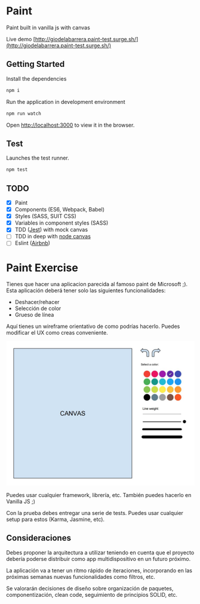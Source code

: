 # Paint

Paint built in vanilla js with canvas

Live demo [http://giodelabarrera.paint-test.surge.sh/](http://giodelabarrera.paint-test.surge.sh/)

## Getting Started

Install the dependencies

```sh
npm i
```

Run the application in development environment

```sh
npm run watch
```

Open [http://localhost:3000](http://localhost:3000) to view it in the browser.

## Test

Launches the test runner.

```sh
npm test
```

## TODO

- [x] Paint
- [x] Components (ES6, Webpack, Babel)
- [x] Styles (SASS, SUIT CSS)
- [x] Variables in component styles (SASS)
- [x] TDD ([Jest](https://jestjs.io/)) with mock canvas
- [ ] TDD in deep with [node canvas](https://github.com/Automattic/node-canvas)
- [ ] Eslint ([Airbnb](https://github.com/airbnb/javascript))

# Paint Exercise

Tienes que hacer una aplicacion parecida al famoso paint de Microsoft ;). Esta aplicación deberá tener solo las siguientes funcionalidades:

- Deshacer/rehacer
- Selección de color
- Grueso de línea

Aquí tienes un wireframe orientativo de como podrías hacerlo. Puedes modificar el UX como creas conveniente.

![](./wireframe.png)

Puedes usar cualquier framework, librería, etc. También puedes hacerlo en Vanilla JS ;)

Con la prueba debes entregar una serie de tests. Puedes usar cualquier setup para estos (Karma, Jasmine, etc).

## Consideraciones

Debes proponer la arquitectura a utilizar teniendo en cuenta que el proyecto debería poderse distribuir como app multidispositivo en un futuro próximo.

La aplicación va a tener un ritmo rápido de iteraciones, incorporando en las próximas semanas nuevas funcionalidades como filtros, etc.

Se valorarán decisiones de diseño sobre organización de paquetes, componentización, clean code, seguimiento de principios SOLID, etc.
